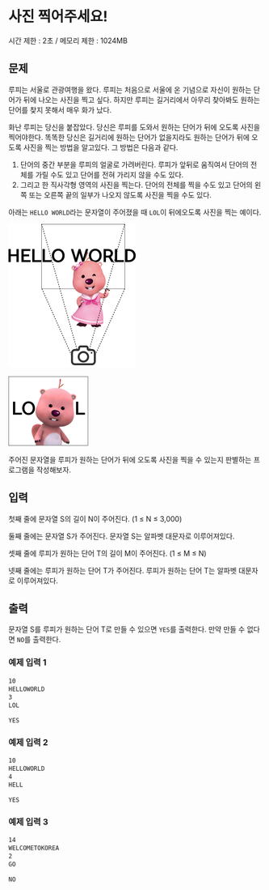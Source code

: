 # 사진 찍어주세요!

시간 제한  : 2초 / 메모리 제한 : 1024MB

## 문제

루피는 서울로 관광여행을 왔다. 루피는 처음으로 서울에 온 기념으로 자신이 원하는 단어가 뒤에 나오는 사진을 찍고 싶다. 하지만 루피는 길거리에서 아무리 찾아봐도 원하는 단어를 찾지 못해서 매우 화가 났다.

화난 루피는 당신을 붙잡았다. 당신은 루피를 도와서 원하는 단어가 뒤에 오도록 사진을 찍어야한다. 똑똑한 당신은 길거리에 원하는 단어가 없을지라도 원하는 단어가 뒤에 오도록 사진을 찍는 방법을 알고있다. 그 방법은 다음과 같다.

1. 단어의 중간 부분을 루피의 얼굴로 가려버린다. 루피가 앞뒤로 움직여서 단어의 전체를 가릴 수도 있고 단어를 전혀 가리지 않을 수도 있다.
2. 그리고 한 직사각형 영역의 사진을 찍는다. 단어의 전체를 찍을 수도 있고 단어의 왼쪽 또는 오른쪽 끝의 일부가 나오지 않도록 사진을 찍을 수도 있다.

아래는 `HELLO WORLD`라는 문자열이 주어졌을 때 `LOL`이 뒤에오도록 사진을 찍는 예이다.

![big_picture_img1](./images/big_picture_img1.png)

![big_picture_img2](./images/big_picture_img2.png)

주어진 문자열을 루피가 원하는 단어가 뒤에 오도록 사진을 찍을 수 있는지 판별하는 프로그램을 작성해보자.

## 입력

첫째 줄에 문자열 S의 길이 N이 주어진다. (1 ≤ N ≤ 3,000)

둘째 줄에는 문자열 S가 주어진다. 문자열 S는 알파벳 대문자로 이루어져있다.

셋째 줄에 루피가 원하는 단어 T의 길이 M이 주어진다. (1 ≤ M ≤ N)

넷째 줄에는 루피가 원하는 단어 T가 주어진다. 루피가 원하는 단어 T는 알파벳 대문자로 이루어져있다.

## 출력

문자열 S를 루피가 원하는 단어 T로 만들 수 있으면 `YES`를 출력한다. 만약 만들 수 없다면 `NO`를 출력한다.

### 예제 입력 1

```
10
HELLOWORLD
3
LOL
```

```
YES
```

### 예제 입력 2

```
10
HELLOWORLD
4
HELL
```

```
YES
```

### 예제 입력 3

```
14
WELCOMETOKOREA
2
GO
```

```
NO
```


